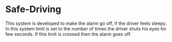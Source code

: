# Safe-Driving
This system is developed to make the alarm go off, if the driver feels sleepy. In this system limit is set to the number of times the driver shuts his eyes for few seconds. If this limit is crossed then the alarm goes off.
